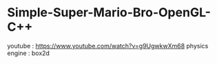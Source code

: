 # Simple-Super-Mario-Bro-OpenGL-C++
youtube : https://www.youtube.com/watch?v=g9UgwkwXm68
physics engine : box2d
